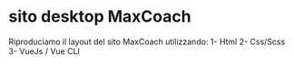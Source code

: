 # sito desktop MaxCoach 

Riproduciamo il layout del sito MaxCoach utilizzando:
    1- Html
    2- Css/Scss
    3- VueJs / Vue CLI